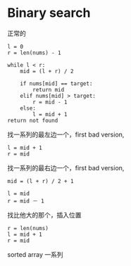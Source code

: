 # Binary search

正常的
```
l = 0
r = len(nums) - 1

while l < r:
    mid = (l + r) / 2
    
    if nums[mid] == target:
        return mid
    elif nums[mid] > target:
        r = mid - 1
    else:
        l = mid + 1
return not found
```

找一系列的最左边一个，first bad version,
```
l = mid + 1
r = mid
```

找一系列的最右边一个，first bad version,
```
mid = (l + r) / 2 + 1

l = mid
r = mid － 1
```



找比他大的那个，插入位置
```
r = len(nums)
l = mid + 1
r = mid
```


sorted array 一系列
